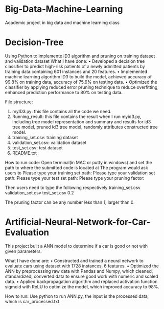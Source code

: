 
# Big-Data-Machine-Learning
Academic project in big data and machine learning class


# Decision-Tree
Using Python to implemente ID3 algorithm and pruning on training dataset and validation dataset
What I have done:
•	Developed a decision tree classifier to predict high-risk patients of a newly admitted patients by training data containing 601 instances and 20 features.
•	Implemented machine learning algorithm ID3 to build the model, achieved accuracy of 99.8% on training data, accuracy of 75.9% on testing data.
•	Optimized the classifier by applying reduced error pruning technique to reduce overfitting, enhanced prediction performance to 80% on testing data.

File structure:
1. myID3.py: this file contains all the code we need.
2. Running_result: this file contains the result when I run myid3.py, including tree model representation and summary and results for id3 tree model, pruned id3 tree model, randomly attributes constructed tree model.
3. training_set.csv: training dataset
4. validation_set.csv: validation dataset
5. test_set.csv: test dataset
6. README.txt

How to run code:
Open terminal(in MAC or putty in windows) and set the path to where the submitted code is located at
The program would ask users to 
Please type your training set path: 
Please type your validation set path: 
Please type your test set path: 
Please type your pruning factor: 

Then users need to type the following respectively
training_set.csv
validation_set.csv
test_set.csv
0.2

The pruning factor can be any number less than 1, larger than 0.

# Artificial-Neural-Network-for-Car-Evaluation
This project built a ANN model to determine if a car is good or not with given parameters.

What I have done are: •	Constructed and trained a neural network to evaluate cars using dataset with 1728 instances, 6 features. •	Optimized the ANN by preprocessing raw data with Pandas and Numpy, which cleaned, standardized, converted data to ensure good work with numeric and scaled data. •	Applied backpropagation algorithm and replaced activation function sigmoid with ReLU to optimize the model, which improved accuracy to 98%.

How to run: Use python to run ANN.py, the input is the processed data, which is car_processed.txt.